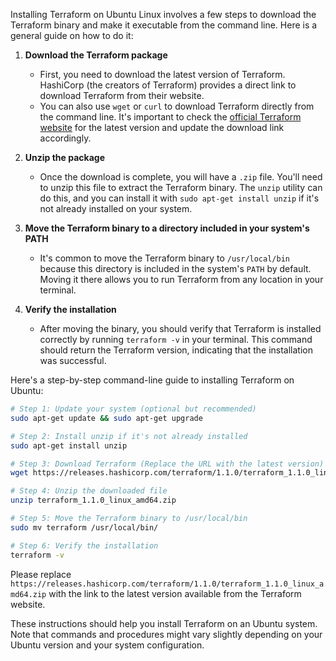 Installing Terraform on Ubuntu Linux involves a few steps to download the Terraform binary and make it executable from the command line. Here is a general guide on how to do it:

1. **Download the Terraform package**
   - First, you need to download the latest version of Terraform. HashiCorp (the creators of Terraform) provides a direct link to download Terraform from their website.
   - You can also use `wget` or `curl` to download Terraform directly from the command line. It's important to check the [official Terraform website](https://www.terraform.io/downloads.html) for the latest version and update the download link accordingly.

2. **Unzip the package**
   - Once the download is complete, you will have a `.zip` file. You'll need to unzip this file to extract the Terraform binary. The `unzip` utility can do this, and you can install it with `sudo apt-get install unzip` if it's not already installed on your system.

3. **Move the Terraform binary to a directory included in your system's PATH**
   - It's common to move the Terraform binary to `/usr/local/bin` because this directory is included in the system's `PATH` by default. Moving it there allows you to run Terraform from any location in your terminal.

4. **Verify the installation**
   - After moving the binary, you should verify that Terraform is installed correctly by running `terraform -v` in your terminal. This command should return the Terraform version, indicating that the installation was successful.

Here's a step-by-step command-line guide to installing Terraform on Ubuntu:

```bash
# Step 1: Update your system (optional but recommended)
sudo apt-get update && sudo apt-get upgrade

# Step 2: Install unzip if it's not already installed
sudo apt-get install unzip

# Step 3: Download Terraform (Replace the URL with the latest version)
wget https://releases.hashicorp.com/terraform/1.1.0/terraform_1.1.0_linux_amd64.zip

# Step 4: Unzip the downloaded file
unzip terraform_1.1.0_linux_amd64.zip

# Step 5: Move the Terraform binary to /usr/local/bin
sudo mv terraform /usr/local/bin/

# Step 6: Verify the installation
terraform -v
```

Please replace `https://releases.hashicorp.com/terraform/1.1.0/terraform_1.1.0_linux_amd64.zip` with the link to the latest version available from the Terraform website.

These instructions should help you install Terraform on an Ubuntu system. Note that commands and procedures might vary slightly depending on your Ubuntu version and your system configuration.